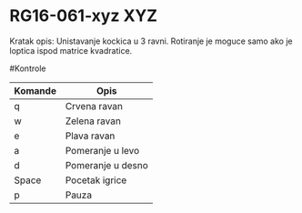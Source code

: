 # RG16-061-xyz XYZ

Kratak opis: Unistavanje kockica u 3 ravni.
Rotiranje je moguce samo ako je loptica ispod matrice kvadratice.

#Kontrole

Komande|Opis
-------|----
q|Crvena ravan
w|Zelena ravan
e|Plava ravan
a|Pomeranje u levo
d|Pomeranje u desno
Space|Pocetak igrice
p|Pauza
